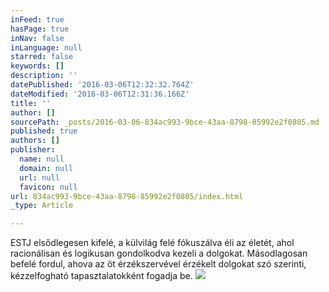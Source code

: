 ```yaml
---
inFeed: true
hasPage: true
inNav: false
inLanguage: null
starred: false
keywords: []
description: ''
datePublished: '2016-03-06T12:32:32.764Z'
dateModified: '2016-03-06T12:31:36.166Z'
title: ''
author: []
sourcePath: _posts/2016-03-06-834ac993-9bce-43aa-8798-85992e2f0805.md
published: true
authors: []
publisher:
  name: null
  domain: null
  url: null
  favicon: null
url: 834ac993-9bce-43aa-8798-85992e2f0805/index.html
_type: Article

---
```

ESTJ
elsődlegesen kifelé, a külvilág felé fókuszálva éli az életét, ahol
racionálisan és logikusan gondolkodva kezeli a dolgokat. Másodlagosan befelé
fordul, ahova az öt érzékszervével érzékelt dolgokat szó szerinti,
kézzelfogható tapasztalatokként fogadja be.
![](https://the-grid-user-content.s3-us-west-2.amazonaws.com/b66cedb0-b5a3-4c5d-9eb0-81ff77a59c1f.jpg)